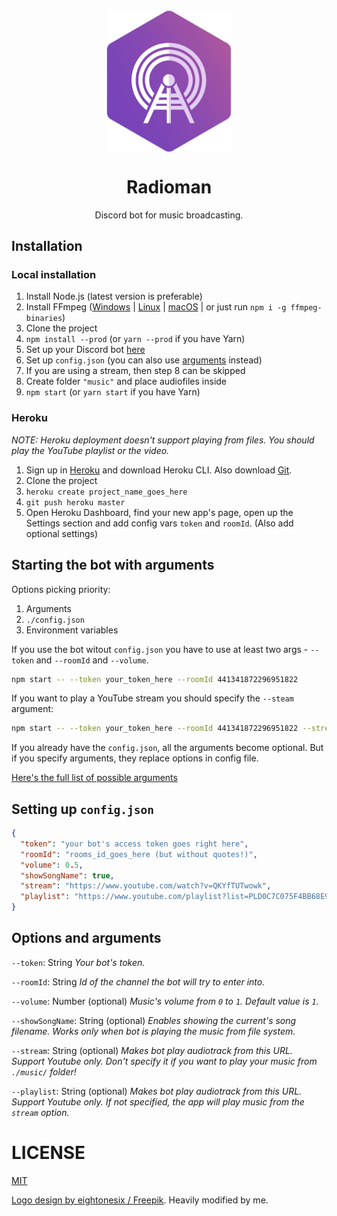 <img src=".github/logo.svg" style="display:block;max-width:200px;margin:auto;">
<h1 style="text-align:center">Radioman</h1>
<p style="text-align:center">Discord bot for music broadcasting.</p>

## Installation

### Local installation
1. Install Node.js (latest version is preferable)
2. Install FFmpeg ([Windows](https://www.wikihow.com/Install-FFmpeg-on-Windows) | [Linux](https://www.ostechnix.com/install-ffmpeg-linux/) | [macOS](http://macappstore.org/ffmpeg/) | or just run `npm i -g ffmpeg-binaries`)
3. Clone the project
4. `npm install --prod` (or `yarn --prod` if you have Yarn)
5. Set up your Discord bot [here](https://discordapp.com/developers)
6. Set up `config.json` (you can also use [arguments](#starting-the-bot-with-arguments) instead)
7. If you are using a stream, then step 8 can be skipped
8. Create folder `"music"` and place audiofiles inside
9. `npm start` (or `yarn start` if you have Yarn)

### Heroku
*NOTE: Heroku deployment doesn't support playing from files. You should play the YouTube playlist or the video.*

1. Sign up in [Heroku](https://www.heroku.com/) and download Heroku CLI. Also download [Git](https://git-scm.com).
2. Clone the project
3. `heroku create project_name_goes_here`
4. `git push heroku master`
5. Open Heroku Dashboard, find your new app's page, open up the Settings section and add config vars `token` and `roomId`. (Also add optional settings)

## Starting the bot with arguments

Options picking priority:
1. Arguments
2. `./config.json`
3. Environment variables

If you use the bot witout `config.json` you have to use at least two args - `--token` and `--roomId` and `--volume`.

```sh
npm start -- --token your_token_here --roomId 441341872296951822
```

If you want to play a YouTube stream you should specify the `--steam` argument:

```sh
npm start -- --token your_token_here --roomId 441341872296951822 --stream https://www.youtube.com/watch?v=QKYfTUTwowk
```

If you already have the `config.json`, all the arguments become optional. But if you specify arguments, they replace options in config file.

[Here's the full list of possible arguments](#options-and-arguments)

## Setting up `config.json`

```json
{
  "token": "your bot's access token goes right here",
  "roomId": "rooms_id_goes_here (but without quotes!)",
  "volume": 0.5,
  "showSongName": true,
  "stream": "https://www.youtube.com/watch?v=QKYfTUTwowk",
  "playlist": "https://www.youtube.com/playlist?list=PLD0C7C075F4BB68E9"
}
```

## Options and arguments

`--token`: String
*Your bot's token.*

`--roomId`: String
*Id of the channel the bot will try to enter into.*

`--volume`: Number (optional)
*Music's volume from `0` to `1`. Default value is `1`.*

`--showSongName`: String (optional)
*Enables showing the current's song filename. Works only when bot is playing the music from file system.*

`--stream`: String (optional)
*Makes bot play audiotrack from this URL. Support Youtube only. Don't specify it if you want to play your music from `./music/` folder!*

`--playlist`: String (optional)
*Makes bot play audiotrack from this URL. Support Youtube only. If not specified, the app will play music from the `stream` option.*

# LICENSE

[MIT](LICENSE.md)

[Logo design by eightonesix / Freepik](http://www.freepik.com). Heavily modified by me.
